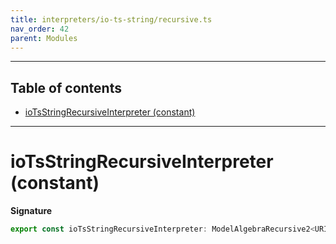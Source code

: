 ```yaml
---
title: interpreters/io-ts-string/recursive.ts
nav_order: 42
parent: Modules
---
```


---

<h2 class="text-delta">Table of contents</h2>

- [ioTsStringRecursiveInterpreter (constant)](#iotsstringrecursiveinterpreter-constant)

---

# ioTsStringRecursiveInterpreter (constant)

**Signature**

```ts
export const ioTsStringRecursiveInterpreter: ModelAlgebraRecursive2<URI> = ...
```
